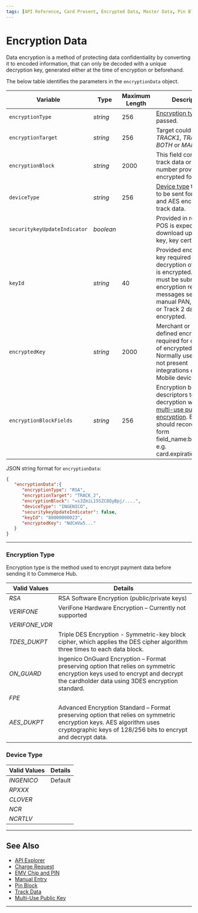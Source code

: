 ```yaml
---
tags: [API Reference, Card Present, Encrypted Data, Master Data, Pin Block]
---
```


# Encryption Data

Data encryption is a method of protecting data confidentiality by converting it to encoded information, that can only be decoded with a unique decryption key, generated either at the time of encryption or beforehand.

<!--
type: tab
titles: encryptionData, JSON Example
-->

The below table identifies the parameters in the `encryptionData` object.

| Variable | Type | Maximum Length | Description |
| -------- | ---- | ------- | -------------------------------|
| `encryptionType` | *string* | 256 | [Encryption type](#encryption-type) to be passed. |
| `encryptionTarget` | *string* | 256 | Target could be *TRACK1*, *TRACK2*, *BOTH* or *MANUAL*. |
| `encryptionBlock` | *string* | 2000 | This field contains the track data or card number provided in encrypted form. |
| `deviceType` | *string* | 256 | [Device type](#device-type) that needs to be sent for TDES and AES encrypted track data. |
| `securitykeyUpdateIndicator` | *boolean* |  | Provided in response. POS is expected to download updated key, key cert. |
| `keyId` | *string* | 40 | Provided encryption key required for decryption of data that is encrypted. This field must be submitted for encryption request messages sending manual PAN, Track 1, or Track 2 data that is encrypted. |
| `encryptedKey` | *string* | 2000 | Merchant or device defined encryption key required for decryption of encrypted `cardData`. Normally used in card not present integrations e.g. Mobile device |
| `encryptionBlockFields` | *string* | 256 | Encryption block field descriptors to facilitate decryption when using [multi-use public key encryption](?path=docs/Online-Mobile-Digital/Secure-Data-Capture/Multi-Use-Public-Key/Multi-Use-Public-Key.md). Each field should recorded the form field_name:byte_count e.g. card.expirationMonth:2 |


<!--
type: tab
-->

JSON string format for `encryptionData`:

```json
{
   "encryptionData":{
      "encryptionType": "RSA",
      "encryptionTarget": "TRACK_2",
      "encryptionBlock": "=s3ZmiL1SSZC8QyBpj/....",
      "deviceType": "INGENICO",
      "securitykeyUpdateIndicator": false,
      "keyId": "88000000023",
      "encryptedKey": "NdCmVw5..."
   }
} 
```

<!-- type: tab-end -->

---

### Encryption Type

Encryption type is the method used to encrypt payment data before sending it to Commerce Hub.

| Valid Values | Details |
| ----- | ----- | 
| *RSA* | RSA Software Encryption (public/private keys) |
| *VERIFONE* | VeriFone Hardware Encryption – Currently not supported |
| *VERIFONE_VDR* | |
| *TDES_DUKPT* | Triple DES Encryption - Symmetric-key block cipher, which applies the DES cipher algorithm three times to each data block. |
| *ON_GUARD* | Ingenico OnGuard Encryption – Format preserving option that relies on symmetric encryption keys used to encrypt and decrypt the cardholder data using 3DES encryption standard. |
| *FPE* | |
| *AES_DUKPT* | Advanced Encryption Standard – Format preserving option that relies on symmetric encryption keys. AES algorithm uses cryptographic keys of 128/256 bits to encrypt and decrypt data. |

### Device Type

| Valid Values | Details |
| ----- | ----- | 
| *INGENICO* | Default | 
| *RPXXX* | |
| *CLOVER* | |
| *NCR* | |
| *NCRTLV* | |

--- 

## See Also

- [API Explorer](../api/?type=post&path=/payments/v1/charges)
- [Charge Request](?path=docs/Resources/API-Documents/Payments/Charges.md)
- [EMV Chip and PIN](?path=docs/In-Person/Encrypted-Payments/EMV.md)
- [Manual Entry](?path=docs/In-Person/Encrypted-Payments/Manual.md)
- [Pin Block](?path=docs/Resources/Master-Data/Pin-Block.md)
- [Track Data](?path=docs/In-Person/Encrypted-Payments/Track.md)
- [Multi-Use Public Key](?path=docs/Online-Mobile-Digital/Secure-Data-Capture/Multi-Use-Public-Key/Multi-Use-Public-Key.md)

---

